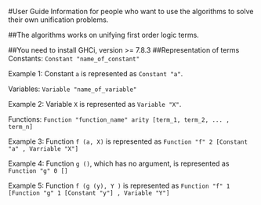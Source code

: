 #User Guide
Information for people who want to use the algorithms to solve their own unification problems. 

##The algorithms works on unifying first order logic terms. 

##You need to install 
GHCi, version >= 7.8.3
##Representation of terms
Constants: `Constant "name_of_constant"`

Example 1: Constant `a` is represented as `Constant "a"`.

Variables: `Variable "name_of_variable"`

Example 2: Variable `X` is represented as `Variable "X"`.

Functions: `Function "function_name" arity [term_1, term_2, ... , term_n]`

Example 3: Function `f (a, X)` is represented as `Function "f" 2 [Constant "a" , Varriable "X"]`

Example 4: Function `g ()`, which has no argument, is represented as `Function "g" 0 []`

Example 5: Function `f (g (y), Y )` is represented as `Function "f" 1 [Function "g" 1 [Constant "y"] , Variable "Y"]`




